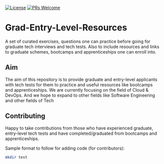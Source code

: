 [![License](https://img.shields.io/badge/License-Apache_2.0-blue.svg)](https://opensource.org/licenses/Apache-2.0)
[![PRs Welcome](https://img.shields.io/badge/PRs-welcome-brightgreen.svg?style=flat-square)](http://makeapullrequest.com)

# Grad-Entry-Level-Resources
A set of curated exercises, questions one can practice before going for graduate tech interviews and tech tests. Also to include resources and links to graduate schemes, bootcamps and apprenticeships one can enroll into.

## Aim

The aim of this repository is to provide graduate and entry-level applicants with tech tests for them to practice and useful resources like bootcamps and apprenticeships. We are currently focusing on the field of Cloud & DevOps. And we hope to expand to other fields like Software Engineering and other fields of Tech


## Contributing

Happy to take contributions from those who have experienced graduate, entry-level tech tests and have completed/graduated from bootcamps and apprenticeships. 

Sample format to follow for adding code (for contributors): 

```sh
mkdir test
```
